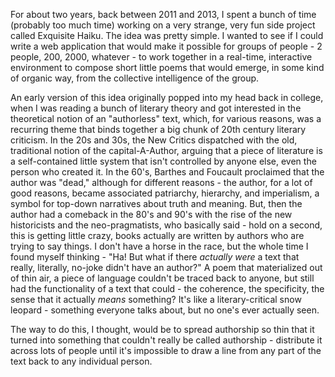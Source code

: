 For about two years, back between 2011 and 2013, I spent a bunch of time (probably too much time) working on a very strange, very fun side project called Exquisite Haiku. The idea was pretty simple. I wanted to see if I could write a web application that would make it possible for groups of people - 2 people, 200, 2000, whatever - to work together in a real-time, interactive environment to compose short little poems that would emerge, in some kind of organic way, from the collective intelligence of the group.

An early version of this idea originally popped into my head back in college, when I was reading a bunch of literary theory and got interested in the theoretical notion of an "authorless" text, which, for various reasons, was a recurring theme that binds together a big chunk of 20th century literary criticism. In the 20s and 30s, the New Critics dispatched with the old, traditional notion of the capital-A-Author, arguing that a piece of literature is a self-contained little system that isn't controlled by anyone else, even the person who created it. In the 60's, Barthes and Foucault proclaimed that the author was "dead," although for different reasons - the author, for a lot of good reasons, became associated patriarchy, hierarchy, and imperialism, a symbol for top-down narratives about truth and meaning. But, then the author had a comeback in the 80's and 90's with the rise of the new historicists and the neo-pragmatists, who basically said - hold on a second, this is getting little crazy, books actually are written by authors who are trying to say things. I don't have a horse in the race, but the whole time I found myself thinking - "Ha! But what if there _actually were_ a text that really, literally, no-joke didn't have an author?" A poem that materialized out of thin air, a piece of language couldn't be traced back to anyone, but still had the functionality of a text that could - the coherence, the specificity, the sense that it actually _means_ something? It's like a literary-critical snow leopard - something everyone talks about, but no one's ever actually seen.

The way to do this, I thought, would be to spread authorship so thin that it turned into something that couldn't really be called authorship - distribute it across lots of people until it's impossible to draw a line from any part of the text back to any individual person.
